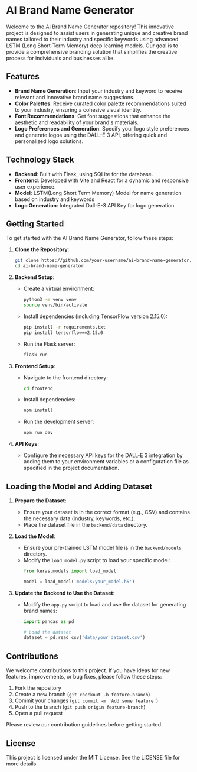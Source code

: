 # AI Brand Name Generator

Welcome to the AI Brand Name Generator repository! This innovative project is designed to assist users in generating unique and creative brand names tailored to their industry and specific keywords using advanced LSTM (Long Short-Term Memory) deep learning models. Our goal is to provide a comprehensive branding solution that simplifies the creative process for individuals and businesses alike.

## Features

- **Brand Name Generation**: Input your industry and keyword to receive relevant and innovative brand name suggestions.
- **Color Palettes**: Receive curated color palette recommendations suited to your industry, ensuring a cohesive visual identity.
- **Font Recommendations**: Get font suggestions that enhance the aesthetic and readability of your brand's materials.
- **Logo Preferences and Generation**: Specify your logo style preferences and generate logos using the DALL-E 3 API, offering quick and personalized logo solutions.

## Technology Stack

- **Backend**: Built with Flask, using SQLite for the database.
- **Frontend**: Developed with Vite and React for a dynamic and responsive user experience.
- **Model**: LSTM(Long Short Term Memory) Model for name generation based on industry and keywords
- **Logo Generation**: Integrated Dall-E-3 API Key for logo generation

## Getting Started

To get started with the AI Brand Name Generator, follow these steps:

1. **Clone the Repository**:
    ```sh
    git clone https://github.com/your-username/ai-brand-name-generator.git
    cd ai-brand-name-generator
    ```

2. **Backend Setup**:
    - Create a virtual environment:
        ```sh
        python3 -m venv venv
        source venv/bin/activate
        ```
    - Install dependencies (including TensorFlow version 2.15.0):
        ```sh
        pip install -r requirements.txt
        pip install tensorflow==2.15.0
        ```
    - Run the Flask server:
        ```sh
        flask run
        ```

3. **Frontend Setup**:
    - Navigate to the frontend directory:
        ```sh
        cd frontend
        ```
    - Install dependencies:
        ```sh
        npm install
        ```
    - Run the development server:
        ```sh
        npm run dev
        ```

4. **API Keys**:
    - Configure the necessary API keys for the DALL-E 3 integration by adding them to your environment variables or a configuration file as specified in the project documentation.

## Loading the Model and Adding Dataset

1. **Prepare the Dataset**:
    - Ensure your dataset is in the correct format (e.g., CSV) and contains the necessary data (industry, keywords, etc.).
    - Place the dataset file in the `backend/data` directory.

2. **Load the Model**:
    - Ensure your pre-trained LSTM model file is in the `backend/models` directory.
    - Modify the `load_model.py` script to load your specific model:
        ```python
        from keras.models import load_model

        model = load_model('models/your_model.h5')
        ```

3. **Update the Backend to Use the Dataset**:
    - Modify the `app.py` script to load and use the dataset for generating brand names:
        ```python
        import pandas as pd

        # Load the dataset
        dataset = pd.read_csv('data/your_dataset.csv')


## Contributions

We welcome contributions to this project. If you have ideas for new features, improvements, or bug fixes, please follow these steps:

1. Fork the repository
2. Create a new branch (`git checkout -b feature-branch`)
3. Commit your changes (`git commit -m 'Add some feature'`)
4. Push to the branch (`git push origin feature-branch`)
5. Open a pull request

Please review our contribution guidelines before getting started.

## License

This project is licensed under the MIT License. See the LICENSE file for more details.
